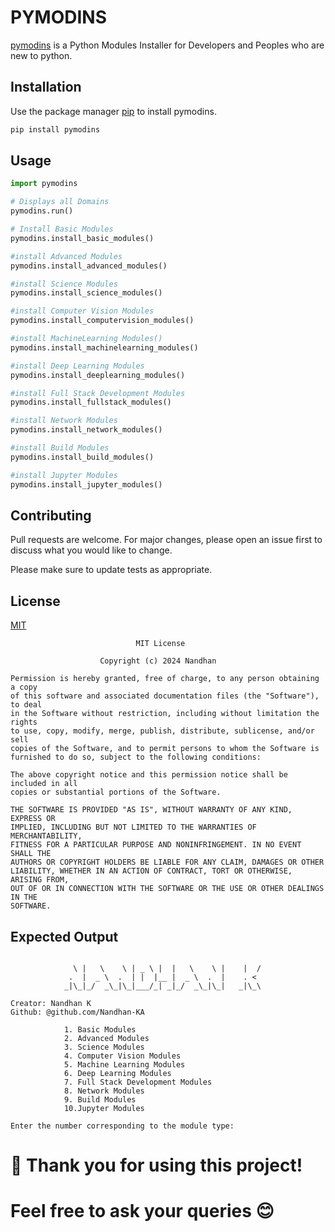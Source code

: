 # PYMODINS

[pymodins](https://github.com/Nandhan-KA/pymodins) is a Python Modules Installer for Developers and Peoples who are new to python.

## Installation

Use the package manager [pip](https://pip.pypa.io/en/stable/) to install pymodins.

```bash
pip install pymodins
```

## Usage

```python
import pymodins

# Displays all Domains
pymodins.run()

# Install Basic Modules
pymodins.install_basic_modules()

#install Advanced Modules
pymodins.install_advanced_modules()

#install Science Modules
pymodins.install_science_modules()

#install Computer Vision Modules
pymodins.install_computervision_modules()

#install MachineLearning Modules()
pymodins.install_machinelearning_modules()

#install Deep Learning Modules
pymodins.install_deeplearning_modules()

#install Full Stack Development Modules
pymodins.install_fullstack_modules()

#install Network Modules
pymodins.install_network_modules()

#install Build Modules
pymodins.install_build_modules()

#install Jupyter Modules
pymodins.install_jupyter_modules()

```

## Contributing

Pull requests are welcome. For major changes, please open an issue first
to discuss what you would like to change.

Please make sure to update tests as appropriate.

## License

[MIT](https://choosealicense.com/licenses/mit/)
```
                            MIT License

                    Copyright (c) 2024 Nandhan

Permission is hereby granted, free of charge, to any person obtaining a copy
of this software and associated documentation files (the "Software"), to deal
in the Software without restriction, including without limitation the rights
to use, copy, modify, merge, publish, distribute, sublicense, and/or sell
copies of the Software, and to permit persons to whom the Software is
furnished to do so, subject to the following conditions:

The above copyright notice and this permission notice shall be included in all
copies or substantial portions of the Software.

THE SOFTWARE IS PROVIDED "AS IS", WITHOUT WARRANTY OF ANY KIND, EXPRESS OR
IMPLIED, INCLUDING BUT NOT LIMITED TO THE WARRANTIES OF MERCHANTABILITY,
FITNESS FOR A PARTICULAR PURPOSE AND NONINFRINGEMENT. IN NO EVENT SHALL THE
AUTHORS OR COPYRIGHT HOLDERS BE LIABLE FOR ANY CLAIM, DAMAGES OR OTHER
LIABILITY, WHETHER IN AN ACTION OF CONTRACT, TORT OR OTHERWISE, ARISING FROM,
OUT OF OR IN CONNECTION WITH THE SOFTWARE OR THE USE OR OTHER DEALINGS IN THE
SOFTWARE.
```

## Expected Output

```

              \ |   \    \ | _ \ |  |   \    \ |    |  / 
             .  |  _ \  .  | |  |__ |  _ \  .  |    . <  
            _|\_|_/  _\_|\_|___/_| _|_/  _\_|\_|   _|\_\ 

Creator: Nandhan K
Github: @github.com/Nandhan-KA

            1. Basic Modules
            2. Advanced Modules
            3. Science Modules
            4. Computer Vision Modules
            5. Machine Learning Modules
            6. Deep Learning Modules
            7. Full Stack Development Modules
            8. Network Modules
            9. Build Modules
            10.Jupyter Modules

Enter the number corresponding to the module type:
```

# 🎉 Thank you for using this project!
# Feel free to ask your queries 😊